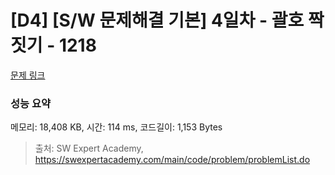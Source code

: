 # [D4] [S/W 문제해결 기본] 4일차 - 괄호 짝짓기 - 1218 

[문제 링크](https://swexpertacademy.com/main/code/problem/problemDetail.do?contestProbId=AV14eWb6AAkCFAYD) 

### 성능 요약

메모리: 18,408 KB, 시간: 114 ms, 코드길이: 1,153 Bytes



> 출처: SW Expert Academy, https://swexpertacademy.com/main/code/problem/problemList.do